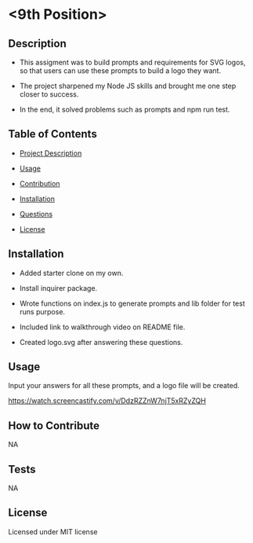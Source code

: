# <9th Position>

## Description

- This assigment was to build prompts and requirements for SVG logos, so that users can use these prompts to build a logo they want.

- The project sharpened my Node JS skills and brought me one step closer to success.

- In the end, it solved problems such as prompts and npm run test.

## Table of Contents

- [Project Description](#Description)

- [Usage](#Usage)

- [Contribution](#Contribution)

- [Installation](#Installation)

- [Questions](#Questions)

- [License](#License)

## Installation

- Added starter clone on my own.

- Install inquirer package.

- Wrote functions on index.js to generate prompts and lib folder for test runs purpose.

- Included link to walkthrough video on README file.

- Created logo.svg after answering these questions.

## Usage 

Input your answers for all these prompts, and a logo file will be created.

https://watch.screencastify.com/v/DdzRZZnW7njT5xRZyZQH

## How to Contribute

NA

## Tests

NA

## License
  Licensed under MIT license
